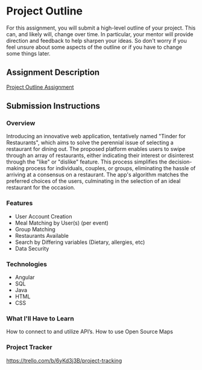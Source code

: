 # Project Outline
For this assignment, you will submit a high-level outline of your project. This can, and likely will, change over time. In particular, your mentor will provide direction and feedback to help sharpen your ideas. So don't worry if you feel unsure about some aspects of the outline or if you have to change some things later.

## Assignment Description
[Project Outline Assignment](https://education.launchcode.org/liftoff/modules/assignments/project-outline)

## Submission Instructions

### Overview
Introducing an innovative web application, tentatively named "Tinder for Restaurants", which aims to solve the perennial issue of selecting a restaurant for dining out. The proposed platform enables users to swipe through an array of restaurants, either indicating their interest or disinterest through the "like" or "dislike" feature. This process simplifies the decision-making process for individuals, couples, or groups, eliminating the hassle of arriving at a consensus on a restaurant. The app's algorithm matches the preferred choices of the users, culminating in the selection of an ideal restaurant for the occasion.

### Features
* User Account Creation
* Meal Matching by User(s) (per event)
* Group Matching
* Restaurants Available
* Search by Differing variables (Dietary, allergies, etc)
* Data Security

### Technologies
* Angular
* SQL
* Java
* HTML
* CSS

### What I'll Have to Learn
How to connect to and utilize API’s. 
How to use Open Source Maps


### Project Tracker
https://trello.com/b/6yKd3j3B/project-tracking
